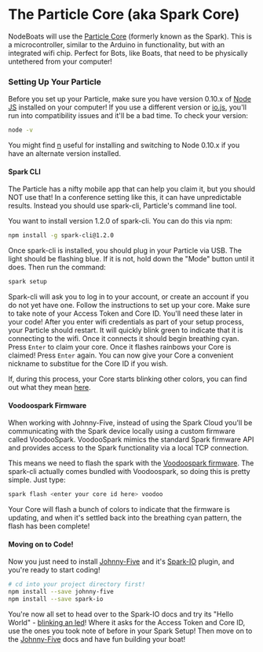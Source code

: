 # The Particle Core (aka Spark Core)

NodeBoats will use the [Particle Core](https://www.particle.io) (formerly known as the Spark). This is a microcontroller, similar to the Arduino in functionality, but with an integrated wifi chip. Perfect for Bots, like Boats, that need to be physically untethered from your computer!

### Setting Up Your Particle

Before you set up your Particle, make sure you have version 0.10.x of [Node JS](https://nodejs.org) installed on your computer! If you use a different version or [io.js](https://iojs.org/en/index.html), you'll run into compatibility issues and it'll be a bad time. To check your version:
```bash
node -v
```
You might find [n](https://github.com/tj/n) useful for installing and switching to Node 0.10.x if you have an alternate version installed.

#### Spark CLI

The Particle has a nifty mobile app that can help you claim it, but you should NOT use that! In a conference setting like this, it can have unpredictable results. Instead you should use spark-cli, Particle's command line tool.

You want to install version 1.2.0 of spark-cli. You can do this via npm:
```bash
npm install -g spark-cli@1.2.0
```

Once spark-cli is installed, you should plug in your Particle via USB. The light should be flashing blue. If it is not, hold down the "Mode" button until it does. Then run the command:
```bash
spark setup
```

Spark-cli will ask you to log in to your account, or create an account if you do not yet have one. Follow the instructions to set up your core. Make sure to take note of your Access Token and Core ID. You'll need these later in your code! After you enter wifi credentials as part of your setup process, your Particle should restart. It will quickly blink green to indicate that it is connecting to the wifi. Once it connects it should begin breathing cyan. Press `Enter` to claim your core. Once it flashes rainbows your Core is claimed! Press `Enter` again. You can now give your Core a convenient nickname to substitue for the Core ID if you wish.

If, during this process, your Core starts blinking other colors, you can find out what they mean [here](http://docs.particle.io/core/#leds).

#### Voodoospark Firmware

When working with Johnny-Five, instead of using the Spark Cloud you'll be communicating with the Spark device locally using a custom firmware called VoodooSpark. VoodooSpark mimics the standard Spark firmware API and provides access to the Spark functionality via a local TCP connection.

This means we need to flash the spark with the [Voodoospark firmware](https://github.com/voodootikigod/voodoospark). The spark-cli actually comes bundled with Voodoospark, so doing this is pretty simple. Just type:
```bash
spark flash <enter your core id here> voodoo
```

Your Core will flash a bunch of colors to indicate that the firmware is updating, and when it's settled back into the breathing cyan pattern, the flash has been complete!

#### Moving on to Code!

Now you just need to install [Johnny-Five](https://github.com/rwaldron/johnny-five) and it's [Spark-IO](https://github.com/rwaldron/spark-io) plugin, and you're ready to start coding!

```bash
# cd into your project directory first! 
npm install --save johnny-five
npm install --save spark-io
```

You're now all set to head over to the Spark-IO docs and try its "Hello World" - [blinking an led](https://github.com/rwaldron/spark-io#getting-started)! Where it asks for the Access Token and Core ID, use the ones you took note of before in your Spark Setup! Then move on to the [Johnny-Five](http://johnny-five.io) docs and have fun building your boat!
